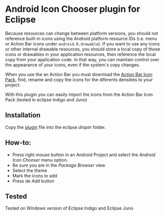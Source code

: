 Android Icon Chooser plugin for Eclipse
=======================================

Because resources can change between platform versions, you should not reference built-in icons using the Android platform resource IDs
(i.e. menu or Action Bar icons under `android.R.drawable`). If you want to use any icons or other internal drawable resources,
you should store a local copy of those icons or drawables in your application resources, then reference the local copy from your application code.
In that way, you can maintain control over the appearance of your icons, even if the system's copy changes.  

When you use the an Action Bar you must download the <a href="http://developer.android.com/design/downloads/index.html">Action Bar Icon Pack</a>,
find, rename and copy the icons for the diferents densities to your project.  

With this plugin you can easily import the icons from the Action Bar Icon Pack (tested in eclipse Indigo and Juno)

Installation
------------

Copy the <a href="https://www.dropbox.com/s/46hzcfymd7ckkbs/com.rmembrives.androidiconchooser_1.0.0.201304091619.jar">plugin</a>
file into the eclipse *dropin* folder.

How-to:
-------

 * Press right mouse button in an Android Project and select the *Android Icon Chooser* menu option.
 * Be sure you are in the *Package Browser* view
 * Select the theme
 * Mark the icons to add
 * Press de *Add* button

Tested
------
Tested on Windows version of Eclipse Indigo and Eclipse Juno
